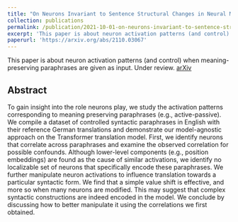 ```yaml
---
title: "On Neurons Invariant to Sentence Structural Changes in Neural Machine Translation"
collection: publications
permalink: /publication/2021-10-01-on-neurons-invariant-to-sentence-structural-changes-in-neural-machine-translation
excerpt: 'This paper is about neuron activation patterns (and control) when meaning-preserving paraphrases are given as input.'
paperurl: 'https://arxiv.org/abs/2110.03067'
---
```

This paper is about neuron activation patterns (and control) when meaning-preserving paraphrases are given as input.
Under review.
[arXiv](https://arxiv.org/abs/2110.03067)

## Abstract
To gain insight into the role neurons play, we study the activation patterns corresponding to meaning preserving paraphrases (e.g., active-passive). We compile a dataset of controlled syntactic paraphrases in English with their reference German translations and demonstrate our model-agnostic approach on the Transformer translation model. First, we identify neurons that correlate across paraphrases and examine the observed correlation for possible confounds. Although lower-level components (e.g., position embeddings) are found as the cause of similar activations, we identify no localizable set of neurons that specifically encode these paraphrases. We further manipulate neuron activations to influence translation towards a particular syntactic form. We find that a simple value shift is effective, and more so when many neurons are modified. This may suggest that complex syntactic constructions are indeed encoded in the model. We conclude by discussing how to better manipulate it using the correlations we first obtained.



